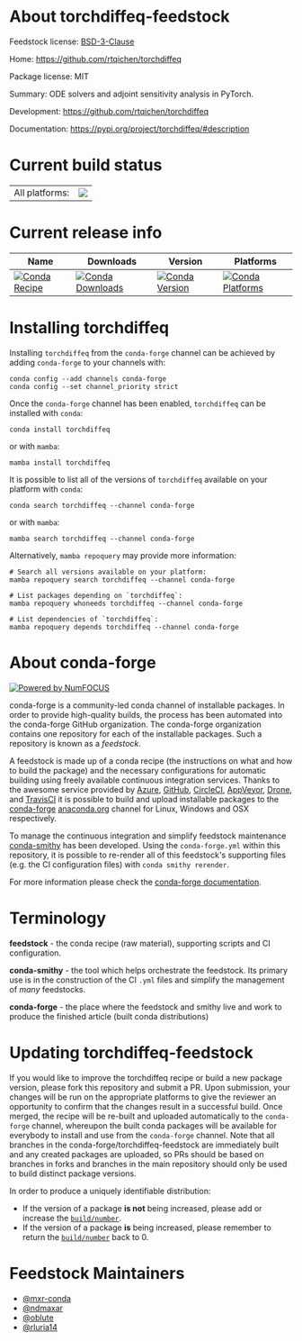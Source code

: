 About torchdiffeq-feedstock
===========================

Feedstock license: [BSD-3-Clause](https://github.com/conda-forge/torchdiffeq-feedstock/blob/main/LICENSE.txt)

Home: https://github.com/rtqichen/torchdiffeq

Package license: MIT

Summary: ODE solvers and adjoint sensitivity analysis in PyTorch.

Development: https://github.com/rtqichen/torchdiffeq

Documentation: https://pypi.org/project/torchdiffeq/#description

Current build status
====================


<table><tr><td>All platforms:</td>
    <td>
      <a href="https://dev.azure.com/conda-forge/feedstock-builds/_build/latest?definitionId=9659&branchName=main">
        <img src="https://dev.azure.com/conda-forge/feedstock-builds/_apis/build/status/torchdiffeq-feedstock?branchName=main">
      </a>
    </td>
  </tr>
</table>

Current release info
====================

| Name | Downloads | Version | Platforms |
| --- | --- | --- | --- |
| [![Conda Recipe](https://img.shields.io/badge/recipe-torchdiffeq-green.svg)](https://anaconda.org/conda-forge/torchdiffeq) | [![Conda Downloads](https://img.shields.io/conda/dn/conda-forge/torchdiffeq.svg)](https://anaconda.org/conda-forge/torchdiffeq) | [![Conda Version](https://img.shields.io/conda/vn/conda-forge/torchdiffeq.svg)](https://anaconda.org/conda-forge/torchdiffeq) | [![Conda Platforms](https://img.shields.io/conda/pn/conda-forge/torchdiffeq.svg)](https://anaconda.org/conda-forge/torchdiffeq) |

Installing torchdiffeq
======================

Installing `torchdiffeq` from the `conda-forge` channel can be achieved by adding `conda-forge` to your channels with:

```
conda config --add channels conda-forge
conda config --set channel_priority strict
```

Once the `conda-forge` channel has been enabled, `torchdiffeq` can be installed with `conda`:

```
conda install torchdiffeq
```

or with `mamba`:

```
mamba install torchdiffeq
```

It is possible to list all of the versions of `torchdiffeq` available on your platform with `conda`:

```
conda search torchdiffeq --channel conda-forge
```

or with `mamba`:

```
mamba search torchdiffeq --channel conda-forge
```

Alternatively, `mamba repoquery` may provide more information:

```
# Search all versions available on your platform:
mamba repoquery search torchdiffeq --channel conda-forge

# List packages depending on `torchdiffeq`:
mamba repoquery whoneeds torchdiffeq --channel conda-forge

# List dependencies of `torchdiffeq`:
mamba repoquery depends torchdiffeq --channel conda-forge
```


About conda-forge
=================

[![Powered by
NumFOCUS](https://img.shields.io/badge/powered%20by-NumFOCUS-orange.svg?style=flat&colorA=E1523D&colorB=007D8A)](https://numfocus.org)

conda-forge is a community-led conda channel of installable packages.
In order to provide high-quality builds, the process has been automated into the
conda-forge GitHub organization. The conda-forge organization contains one repository
for each of the installable packages. Such a repository is known as a *feedstock*.

A feedstock is made up of a conda recipe (the instructions on what and how to build
the package) and the necessary configurations for automatic building using freely
available continuous integration services. Thanks to the awesome service provided by
[Azure](https://azure.microsoft.com/en-us/services/devops/), [GitHub](https://github.com/),
[CircleCI](https://circleci.com/), [AppVeyor](https://www.appveyor.com/),
[Drone](https://cloud.drone.io/welcome), and [TravisCI](https://travis-ci.com/)
it is possible to build and upload installable packages to the
[conda-forge](https://anaconda.org/conda-forge) [anaconda.org](https://anaconda.org/)
channel for Linux, Windows and OSX respectively.

To manage the continuous integration and simplify feedstock maintenance
[conda-smithy](https://github.com/conda-forge/conda-smithy) has been developed.
Using the ``conda-forge.yml`` within this repository, it is possible to re-render all of
this feedstock's supporting files (e.g. the CI configuration files) with ``conda smithy rerender``.

For more information please check the [conda-forge documentation](https://conda-forge.org/docs/).

Terminology
===========

**feedstock** - the conda recipe (raw material), supporting scripts and CI configuration.

**conda-smithy** - the tool which helps orchestrate the feedstock.
                   Its primary use is in the construction of the CI ``.yml`` files
                   and simplify the management of *many* feedstocks.

**conda-forge** - the place where the feedstock and smithy live and work to
                  produce the finished article (built conda distributions)


Updating torchdiffeq-feedstock
==============================

If you would like to improve the torchdiffeq recipe or build a new
package version, please fork this repository and submit a PR. Upon submission,
your changes will be run on the appropriate platforms to give the reviewer an
opportunity to confirm that the changes result in a successful build. Once
merged, the recipe will be re-built and uploaded automatically to the
`conda-forge` channel, whereupon the built conda packages will be available for
everybody to install and use from the `conda-forge` channel.
Note that all branches in the conda-forge/torchdiffeq-feedstock are
immediately built and any created packages are uploaded, so PRs should be based
on branches in forks and branches in the main repository should only be used to
build distinct package versions.

In order to produce a uniquely identifiable distribution:
 * If the version of a package **is not** being increased, please add or increase
   the [``build/number``](https://docs.conda.io/projects/conda-build/en/latest/resources/define-metadata.html#build-number-and-string).
 * If the version of a package **is** being increased, please remember to return
   the [``build/number``](https://docs.conda.io/projects/conda-build/en/latest/resources/define-metadata.html#build-number-and-string)
   back to 0.

Feedstock Maintainers
=====================

* [@mxr-conda](https://github.com/mxr-conda/)
* [@ndmaxar](https://github.com/ndmaxar/)
* [@oblute](https://github.com/oblute/)
* [@rluria14](https://github.com/rluria14/)

